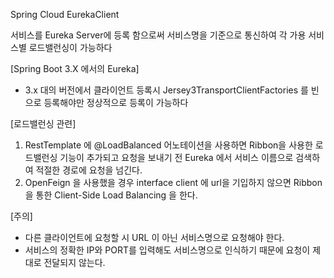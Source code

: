 Spring Cloud EurekaClient

서비스를 Eureka Server에 등록 함으로써 서비스명을 기준으로 통신하여 각 가용 서비스별 로드밸런싱이 가능하다


[Spring Boot 3.X 에서의 Eureka]
 - 3.x 대의 버전에서 클라이언트 등록시 Jersey3TransportClientFactories 를 빈으로 등록해야만 정상적으로 등록이 가능하다

[로드밸런싱 관련]
1. RestTemplate 에 @LoadBalanced 어노테이션을 사용하면 Ribbon을 사용한 로드밸런싱 기능이 추가되고 요청을 보내기 전 Eureka 에서
서비스 이름으로 검색하여 적절한 경로에 요청을 넘긴다. 
2. OpenFeign 을 사용했을 경우 interface client 에 url을 기입하지 않으면 Ribbon을 통한 Client-Side Load Balancing 을 한다.



[주의]
 - 다른 클라이언트에 요청할 시 URL 이 아닌 서비스명으로 요청해야 한다.
 - 서비스의 정확한 IP와 PORT를 입력해도 서비스명으로 인식하기 때문에 요청이 제대로 전달되지 않는다.